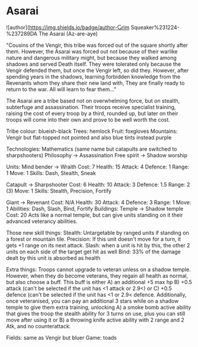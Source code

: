 # Asarai

![author](https://img.shields.io/badge/author-Ⴚrim Squeaker%231224-%237289DA
The Asarai (Az-are-aye)

"Cousins of the Vengir, this tribe was forced out of the square shortly after them. However, the Asarai was forced out not because of their warlike nature and dangerous military might, but because they walked among shadows and served Death itself. They were tolerated only because the Vengir defended them, but once the Vengir left, so did they. However, after spending years in the shadows, learning forbidden knowledge from the Revenants whom they share their new land with, They are finally ready to return to the war. All will learn to fear them..."

The Asarai are a tribe based not on overwhelming force, but on stealth, subterfuge and assassination. Their troops receive specialist training, raising the cost of every troop by a third, rounded up, but later on their troops will come into their own and prove to be well worth the cost.

Tribe colour: blueish-black
Trees: hemlock
Fruit: foxgloves
Mountains: Vengir but flat-topped not pointed and also blue tints instead purple

Technologies:
Mathematics (same name but catapults are switched to sharpshooters)
Philosophy -> Assassination
Free spirit -> Shadow worship

Units:
Mind bender -> Wraith
Cost: 7
Health: 15
Attack: 4
Defence: 1
Range: 1
Move: 1
Skills: Dash, Stealth, Sneak

Catapult -> Sharpshooter
Cost: 6
Health: 10
Attack: 3
Defence: 1.5
Range: 2 (3)
Move: 1
Skills: Stealth, Precision, Fortify

Giant -> Revenant
Cost: N/A
Health: 30
Attack: 4
Defence: 3
Range: 1
Move: 1
Abilities: Dash, Slash, Bind, Fortify
Buildings:
Temple -> Shadow temple
Cost: 20
Acts like a normal temple, but can give units standing on it their advanced veterancy abilities.

Those new skill things:
Stealth: Untargetable by ranged units if standing on a forest or mountain tile.
Precision: If this unit doesn't move for a turn, it gets +1 range on its next attack.
Slash: when a unit is hit by this, the other 2 units on each side of the target get hit as well
Bind: 33% of the damage dealt by this unit is absorbed as health

Extra things:
Troops cannot upgrade to veteran unless on a shadow temple. However, when they do become veterans, they regain all health as normal, but also choose a buff. This buff is either 
A) an additional +5 max hp 
B) +0.5 attack (can't be selected if the unit has <1 attack or 2.9<) or 
C) +0.5 defence (can't be selected if the unit has <1 or 2.9< defence. Additionally, once veteranised, you can pay an additional 3 stars while on a shadow temple to give them extra training, unlocking 
A) a smoke bomb active ability that gives the troop the stealth ability for 3 turns on use, plus you can still move after using it or
B) a throwing knife active ability with 2 range and 2 Atk, and no counterattack.

Fields: same as Vengir but bluer
Game: toads
